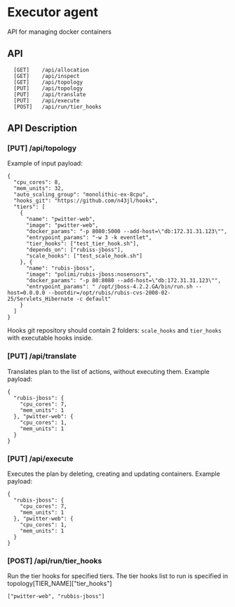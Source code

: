 # Executor agent
API for managing docker containers
## API
```
  [GET]    /api/allocation
  [GET]    /api/inspect
  [GET]    /api/topology
  [PUT]    /api/topology
  [PUT]    /api/translate
  [PUT]    /api/execute
  [POST]   /api/run/tier_hooks
```
## API Description
### [PUT] /api/topology
Example of input payload:
```
{
  "cpu_cores": 8,
  "mem_units": 32,
  "auto_scaling_group": "monolithic-ex-8cpu",
  "hooks_git": "https://github.com/n43jl/hooks",
  "tiers": [
    {
      "name": "pwitter-web",
      "image": "pwitter-web",
      "docker_params": "-p 8080:5000 --add-host=\"db:172.31.31.123\"",
      "entrypoint_params": "-w 3 -k eventlet",
      "tier_hooks": ["test_tier_hook.sh"],
      "depends_on": ["rubiss-jboss"],
      "scale_hooks": ["test_scale_hook.sh"]
    }, {
      "name": "rubis-jboss",
      "image": "polimi/rubis-jboss:nosensors",
      "docker_params": "-p 80:8080 --add-host=\"db:172.31.31.123\"",
      "entrypoint_params": " /opt/jboss-4.2.2.GA/bin/run.sh --host=0.0.0.0 --bootdir=/opt/rubis/rubis-cvs-2008-02-25/Servlets_Hibernate -c default"
    }
  ]
} 
```
Hooks git repository should contain 2 folders: `scale_hooks` and `tier_hooks` with executable hooks inside.

### [PUT] /api/translate
Translates plan to the list of actions, without executing them. Example payload:
```
{
  "rubis-jboss": {
    "cpu_cores": 7,
    "mem_units": 1
  }, "pwitter-web": {
    "cpu_cores": 1,
    "mem_units": 1
  }
}
```
### [PUT] /api/execute
Executes the plan by deleting, creating and updating containers. Example payload:
```
{
  "rubis-jboss": {
    "cpu_cores": 7,
    "mem_units": 1
  }, "pwitter-web": {
    "cpu_cores": 1,
    "mem_units": 1
  }
}
```

### [POST] /api/run/tier_hooks
Run the tier hooks for specified tiers. The tier hooks list to run is specified in topology[TIER_NAME]["tier_hooks"]
```
["pwitter-web", "rubbis-jboss"]
```